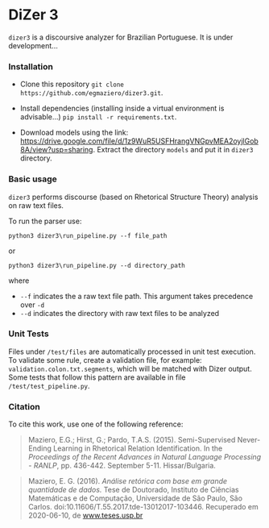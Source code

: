 # DiZer 3

```dizer3``` is a discoursive analyzer for Brazilian Portuguese. It is under development...

### Installation

- Clone this repository
```git clone https://github.com/egmaziero/dizer3.git```.   

- Install dependencies (installing inside a virtual environment is advisable...)
```pip install -r requirements.txt```.

- Download models using the link: https://drive.google.com/file/d/1z9WuR5USFHrangVNGpvMEA2oyjlGob8A/view?usp=sharing. Extract the directory ```models``` and put it in ```dizer3``` directory.

### Basic usage
```dizer3``` performs discourse (based on Rhetorical Structure Theory) analysis on raw text files. 

To run the parser use:

```python3 dizer3\run_pipeline.py --f file_path ```

or 

```python3 dizer3\run_pipeline.py --d directory_path```

where 

- ```--f``` indicates the a raw text file path. This argument takes precedence over ```-d```
- ```--d``` indicates the directory with raw text files to be analyzed

### Unit Tests
Files under `/test/files` are automatically processed in unit test execution. To validate some rule,
create a validation file, for example: `validation.colon.txt.segments`, which will be matched with Dizer output.
Some tests that follow this pattern are available in file `/test/test_pipeline.py`.

### Citation

To cite this work, use one of the following reference:

> Maziero, E.G.; Hirst, G.; Pardo, T.A.S. (2015). Semi-Supervised Never-Ending Learning in Rhetorical Relation Identification. In the _Proceedings of the Recent Advances in Natural Language Processing - RANLP_, pp. 436-442. September 5-11. Hissar/Bulgaria.

>Maziero, E. G. (2016). _Análise retórica com base em grande quantidade de dados._ Tese de Doutorado, Instituto de Ciências Matemáticas e de Computação, Universidade de São Paulo, São Carlos. doi:10.11606/T.55.2017.tde-13012017-103446. Recuperado em 2020-06-10, de www.teses.usp.br
